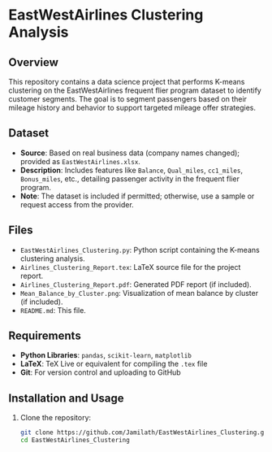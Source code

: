 # EastWestAirlines Clustering Analysis

## Overview
This repository contains a data science project that performs K-means clustering on the EastWestAirlines frequent flier program dataset to identify customer segments. The goal is to segment passengers based on their mileage history and behavior to support targeted mileage offer strategies.

## Dataset
- **Source**: Based on real business data (company names changed); provided as `EastWestAirlines.xlsx`.
- **Description**: Includes features like `Balance`, `Qual_miles`, `cc1_miles`, `Bonus_miles`, etc., detailing passenger activity in the frequent flier program.
- **Note**: The dataset is included if permitted; otherwise, use a sample or request access from the provider.

## Files
- `EastWestAirlines_Clustering.py`: Python script containing the K-means clustering analysis.
- `Airlines_Clustering_Report.tex`: LaTeX source file for the project report.
- `Airlines_Clustering_Report.pdf`: Generated PDF report (if included).
- `Mean_Balance_by_Cluster.png`: Visualization of mean balance by cluster (if included).
- `README.md`: This file.

## Requirements
- **Python Libraries**: `pandas`, `scikit-learn`, `matplotlib`
- **LaTeX**: TeX Live or equivalent for compiling the `.tex` file
- **Git**: For version control and uploading to GitHub

## Installation and Usage
1. Clone the repository:
   ```bash
   git clone https://github.com/Jamilath/EastWestAirlines_Clustering.git
   cd EastWestAirlines_Clustering
